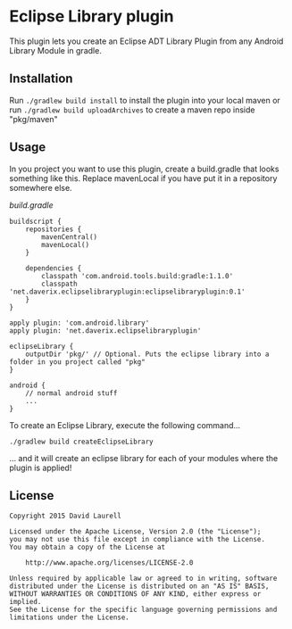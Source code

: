 Eclipse Library plugin
======================

This plugin lets you create an Eclipse ADT Library Plugin from any Android Library Module in gradle.

Installation
------------

Run ```./gradlew build install``` to install the plugin into your local maven or run ```./gradlew build uploadArchives``` to create a maven repo inside "pkg/maven"

Usage
-----

In you project you want to use this plugin, create a build.gradle that looks something like this. Replace mavenLocal if you have put it in a repository somewhere else.

*build.gradle*

    buildscript {
        repositories {
            mavenCentral()
            mavenLocal()
        }

        dependencies {
            classpath 'com.android.tools.build:gradle:1.1.0'
            classpath 'net.daverix.eclipselibraryplugin:eclipselibraryplugin:0.1'
        }
    }

    apply plugin: 'com.android.library'
    apply plugin: 'net.daverix.eclipselibraryplugin'

    eclipseLibrary {
        outputDir 'pkg/' // Optional. Puts the eclipse library into a folder in you project called "pkg"
    }

    android {
        // normal android stuff
        ...
    }

To create an Eclipse Library, execute the following command...

    ./gradlew build createEclipseLibrary

... and it will create an eclipse library for each of your modules where the plugin is applied!

License
-------

    Copyright 2015 David Laurell

    Licensed under the Apache License, Version 2.0 (the "License");
    you may not use this file except in compliance with the License.
    You may obtain a copy of the License at

        http://www.apache.org/licenses/LICENSE-2.0

    Unless required by applicable law or agreed to in writing, software
    distributed under the License is distributed on an "AS IS" BASIS,
    WITHOUT WARRANTIES OR CONDITIONS OF ANY KIND, either express or implied.
    See the License for the specific language governing permissions and
    limitations under the License.